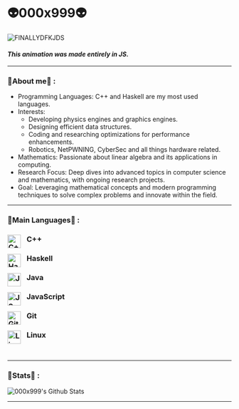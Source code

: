 # 👽000x999👽



![FINALLYDFKJDS](https://github.com/000x999/000x999/assets/124853841/0323aa2c-213d-469e-b34c-af6d988319ef)

#### *This animation was made entirely in JS.*
---

### 👾About me👾 : 
- Programming Languages: C++ and Haskell are my most used languages.
- Interests:
    - Developing physics engines and graphics engines.
    -  Designing efficient data structures.
    -  Coding and researching optimizations for performance enhancements.
    -  Robotics, NetPWNING, CyberSec and all things hardware related.
- Mathematics: Passionate about linear algebra and its applications in computing.
- Research Focus: Deep dives into advanced topics in computer science and mathematics, with ongoing research projects.
- Goal: Leveraging mathematical concepts and modern programming techniques to solve complex problems and innovate within the field.

---

### 👻Main Languages👻 : 

### C++ <img align="left" alt="C++" width="30px" style="padding-right:10px;" src="https://cdn.jsdelivr.net/gh/devicons/devicon@latest/icons/cplusplus/cplusplus-original.svg" />
### Haskell <img align="left" alt="Haskell" width="30px" style="padding-right:10px;" src="https://cdn.jsdelivr.net/gh/devicons/devicon@latest/icons/haskell/haskell-original.svg" />  
### Java <img align="left" alt="Java" width="30px" style="padding-right:10px;" src="https://cdn.jsdelivr.net/gh/devicons/devicon/icons/java/java-original.svg"/>
### JavaScript <img align="left" alt="JS" width="30px" style="padding-right:10px;" src="https://cdn.jsdelivr.net/gh/devicons/devicon@latest/icons/javascript/javascript-original.svg" />
### Git <img align="left" alt="Git" width="30px" style="padding-right:10px;" src="https://cdn.jsdelivr.net/gh/devicons/devicon/icons/git/git-original.svg" />
### Linux <img align="left" alt="Linux" width="30px" style="padding-right:10px;" src="https://cdn.jsdelivr.net/gh/devicons/devicon/icons/linux/linux-original.svg" />     
<br />

---
### 🥶Stats🥶 : 
![000x999's Github Stats](https://github-readme-stats.vercel.app/api?username=000x999&show_icons=true&theme=gruvbox)

<!-- ![GitHub Streak](https://streak-stats.demolab.com?user=ForrestKnight&theme=gruvbox&border_radius=4.5) -->
---
